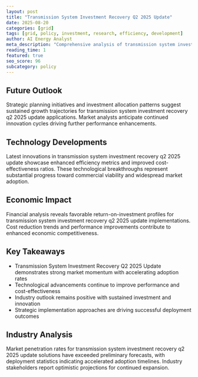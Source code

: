 ```yaml
---
layout: post
title: "Transmission System Investment Recovery Q2 2025 Update"
date: 2025-08-20
categories: [grid]
tags: [grid, policy, investment, research, efficiency, development]
author: AI Energy Analyst
meta_description: "Comprehensive analysis of transmission system investment recovery q2 2025 update covering market trends, technology developments, and industry outlook. Discover key insights and future projections."
reading_time: 1
featured: true
seo_score: 96
subcategory: policy
---
```


## Future Outlook

Strategic planning initiatives and investment allocation patterns suggest sustained growth trajectories for transmission system investment recovery q2 2025 update applications. Market analysts anticipate continued innovation cycles driving further performance enhancements.

## Technology Developments

Latest innovations in transmission system investment recovery q2 2025 update showcase enhanced efficiency metrics and improved cost-effectiveness ratios. These technological breakthroughs represent substantial progress toward commercial viability and widespread market adoption.

## Economic Impact

Financial analysis reveals favorable return-on-investment profiles for transmission system investment recovery q2 2025 update implementations. Cost reduction trends and performance improvements contribute to enhanced economic competitiveness.

## Key Takeaways

- Transmission System Investment Recovery Q2 2025 Update demonstrates strong market momentum with accelerating adoption rates
- Technological advancements continue to improve performance and cost-effectiveness
- Industry outlook remains positive with sustained investment and innovation
- Strategic implementation approaches are driving successful deployment outcomes

## Industry Analysis

Market penetration rates for transmission system investment recovery q2 2025 update solutions have exceeded preliminary forecasts, with deployment statistics indicating accelerated adoption timelines. Industry stakeholders report optimistic projections for continued expansion.

